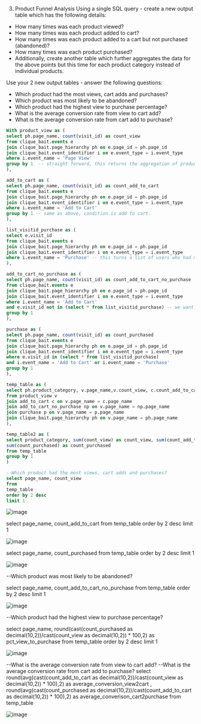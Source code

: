 3. Product Funnel Analysis
Using a single SQL query - create a new output table which has the following details:

- How many times was each product viewed?
- How many times was each product added to cart?
- How many times was each product added to a cart but not purchased (abandoned)?
- How many times was each product purchased?
- Additionally, create another table which further aggregates the data for the above points but this time for each product category instead of individual products.

Use your 2 new output tables - answer the following questions:

- Which product had the most views, cart adds and purchases?
- Which product was most likely to be abandoned?
- Which product had the highest view to purchase percentage?
- What is the average conversion rate from view to cart add?
- What is the average conversion rate from cart add to purchase? 

```sql
With product_view as (
select ph.page_name, count(visit_id) as count_view
from clique_bait.events e
join clique_bait.page_hierarchy ph on e.page_id = ph.page_id
join clique_bait.event_identifier i on e.event_type = i.event_type 
where i.event_name = 'Page View'
group by 1  -- straight forward, this returns the aggregation of products who had viewed the page 
),

add_to_cart as (
select ph.page_name, count(visit_id) as count_add_to_cart
from clique_bait.events e
join clique_bait.page_hierarchy ph on e.page_id = ph.page_id
join clique_bait.event_identifier i on e.event_type = i.event_type 
where i.event_name = 'Add to Cart' 
group by 1 -- same as above, condition is add to cart. 
), 

list_visitid_purchase as ( 
select e.visit_id
from clique_bait.events e
join clique_bait.page_hierarchy ph on e.page_id = ph.page_id
join clique_bait.event_identifier i on e.event_type = i.event_type 
where i.event_name = 'Purchase' -- this turns a list of users who had made a purchase 
), 

add_to_cart_no_purchase as (
select ph.page_name, count(visit_id) as count_add_to_cart_no_purchase 
from clique_bait.events e
join clique_bait.page_hierarchy ph on e.page_id = ph.page_id
join clique_bait.event_identifier i on e.event_type = i.event_type 
where i.event_name = 'Add to Cart'
and e.visit_id not in (select * from list_visitid_purchase) -- we want to minus away the list of user who have made the purchase, to find out those that viewed cart but did not make purchase 
group by 1
),

purchase as ( 
select ph.page_name, count(visit_id) as count_purchased
from clique_bait.events e
join clique_bait.page_hierarchy ph on e.page_id = ph.page_id
join clique_bait.event_identifier i on e.event_type = i.event_type 
where e.visit_id in (select * from list_visitid_purchase)
and i.event_name = 'Add to Cart' or i.event_name = 'Purchase'
group by 1 
),

temp_table as (
select ph.product_category, v.page_name,v.count_view, c.count_add_to_cart, np.count_add_to_cart_no_purchase, p.count_purchased
from product_view v
join add_to_cart c on v.page_name = c.page_name
join add_to_cart_no_purchase np on v.page_name = np.page_name
join purchase p on v.page_name = p.page_name
join clique_bait.page_hierarchy ph on v.page_name = ph.page_name
), 

temp_table2 as (
select product_category, sum(count_view) as count_view, sum(count_add_to_cart) as count_add_to_cart, sum(count_add_to_cart_no_purchase) as count_add_to_cart_no_purchase, 
sum(count_purchased) as count_purchased
from temp_table 
group by 1 
) 

--Which product had the most views, cart adds and purchases?
select page_name, count_view
from 
temp_table 
order by 2 desc 
limit 1 
```
![image](https://user-images.githubusercontent.com/87967846/147762379-11971639-4f96-4c1e-933d-22a05a5e12f3.png)


select page_name, count_add_to_cart 
from temp_table
order by 2 desc
limit 1 

![image](https://user-images.githubusercontent.com/87967846/147762455-8e8fb949-ee4c-4cf7-86a3-f654459d61e1.png)


select page_name, count_purchased 
from temp_table 
order by 2 desc
limit 1 

![image](https://user-images.githubusercontent.com/87967846/147762503-6716922f-c788-4dec-a19c-8e14cd300f98.png)


--Which product was most likely to be abandoned? 

select page_name, count_add_to_cart_no_purchase
from temp_table 
order by 2 desc
limit 1 

![image](https://user-images.githubusercontent.com/87967846/147762549-efadf6eb-2ab2-41c2-99c1-6314e4294f0e.png)


--Which product had the highest view to purchase percentage? 

select page_name, round(cast(count_purchased as decimal(10,2))/cast(count_view as decimal(10,2)) * 100,2)  as pct_view_to_purchase 
from temp_table
order by 2 desc
limit 1

![image](https://user-images.githubusercontent.com/87967846/147762604-fcc80afb-787f-4cbc-adf6-f3ce286e4951.png)


--What is the average conversion rate from view to cart add? 
--What is the average conversion rate from cart add to purchase? 
select round(avg(cast(count_add_to_cart as decimal(10,2))/cast(count_view as decimal(10,2)) * 100),2) as average_conversion_view2cart , 
round(avg(cast(count_purchased as decimal(10,2))/cast(count_add_to_cart as decimal(10,2)) * 100),2) as average_converison_cart2purchase
from temp_table 

![image](https://user-images.githubusercontent.com/87967846/147762661-a4d3516c-ae27-4a00-8f44-317422287556.png)
